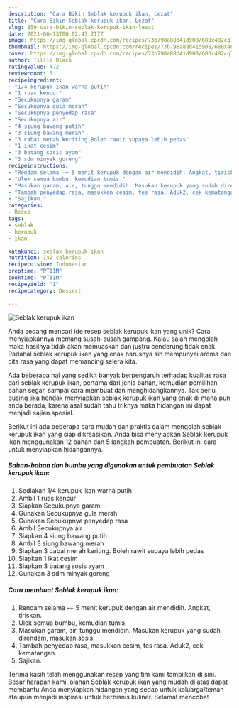 ```yaml
---
description: "Cara Bikin Seblak kerupuk ikan, Lezat"
title: "Cara Bikin Seblak kerupuk ikan, Lezat"
slug: 859-cara-bikin-seblak-kerupuk-ikan-lezat
date: 2021-06-13T00:02:43.217Z
image: https://img-global.cpcdn.com/recipes/73b798a88d41d908/680x482cq70/seblak-kerupuk-ikan-foto-resep-utama.jpg
thumbnail: https://img-global.cpcdn.com/recipes/73b798a88d41d908/680x482cq70/seblak-kerupuk-ikan-foto-resep-utama.jpg
cover: https://img-global.cpcdn.com/recipes/73b798a88d41d908/680x482cq70/seblak-kerupuk-ikan-foto-resep-utama.jpg
author: Tillie Black
ratingvalue: 4.2
reviewcount: 5
recipeingredient:
- "1/4 kerupuk ikan warna putih"
- "1 ruas kencur"
- "Secukupnya garam"
- "Secukupnya gula merah"
- "Secukupnya penyedap rasa"
- "Secukupnya air"
- "4 siung bawang putih"
- "3 siung bawang merah"
- "3 cabai merah keriting Boleh rawit supaya lebih pedas"
- "1 ikat cesim"
- "3 batang sosis ayam"
- "3 sdm minyak goreng"
recipeinstructions:
- "Rendam selama -+ 5 menit kerupuk dengan air mendidih. Angkat, tiriskan."
- "Ulek semua bumbu, kemudian tumis."
- "Masukan garam, air, tunggu mendidih. Masukan kerupuk yang sudah direndam, masukan sosis."
- "Tambah penyedap rasa, masukkan cesim, tes rasa. Aduk2, cek kematangan."
- "Sajikan."
categories:
- Resep
tags:
- seblak
- kerupuk
- ikan

katakunci: seblak kerupuk ikan 
nutrition: 142 calories
recipecuisine: Indonesian
preptime: "PT11M"
cooktime: "PT31M"
recipeyield: "1"
recipecategory: Dessert

---
```



![Seblak kerupuk ikan](https://img-global.cpcdn.com/recipes/73b798a88d41d908/680x482cq70/seblak-kerupuk-ikan-foto-resep-utama.jpg)

Anda sedang mencari ide resep seblak kerupuk ikan yang unik? Cara menyiapkannya memang susah-susah gampang. Kalau salah mengolah maka hasilnya tidak akan memuaskan dan justru cenderung tidak enak. Padahal seblak kerupuk ikan yang enak harusnya sih mempunyai aroma dan cita rasa yang dapat memancing selera kita.

Ada beberapa hal yang sedikit banyak berpengaruh terhadap kualitas rasa dari seblak kerupuk ikan, pertama dari jenis bahan, kemudian pemilihan bahan segar, sampai cara membuat dan menghidangkannya. Tak perlu pusing jika hendak menyiapkan seblak kerupuk ikan yang enak di mana pun anda berada, karena asal sudah tahu triknya maka hidangan ini dapat menjadi sajian spesial.




Berikut ini ada beberapa cara mudah dan praktis dalam mengolah seblak kerupuk ikan yang siap dikreasikan. Anda bisa menyiapkan Seblak kerupuk ikan menggunakan 12 bahan dan 5 langkah pembuatan. Berikut ini cara untuk menyiapkan hidangannya.

<!--inarticleads1-->

##### Bahan-bahan dan bumbu yang digunakan untuk pembuatan Seblak kerupuk ikan:

1. Sediakan 1/4 kerupuk ikan warna putih
1. Ambil 1 ruas kencur
1. Siapkan Secukupnya garam
1. Gunakan Secukupnya gula merah
1. Gunakan Secukupnya penyedap rasa
1. Ambil Secukupnya air
1. Siapkan 4 siung bawang putih
1. Ambil 3 siung bawang merah
1. Siapkan 3 cabai merah keriting. Boleh rawit supaya lebih pedas
1. Siapkan 1 ikat cesim
1. Siapkan 3 batang sosis ayam
1. Gunakan 3 sdm minyak goreng




<!--inarticleads2-->

##### Cara membuat Seblak kerupuk ikan:

1. Rendam selama -+ 5 menit kerupuk dengan air mendidih. Angkat, tiriskan.
1. Ulek semua bumbu, kemudian tumis.
1. Masukan garam, air, tunggu mendidih. Masukan kerupuk yang sudah direndam, masukan sosis.
1. Tambah penyedap rasa, masukkan cesim, tes rasa. Aduk2, cek kematangan.
1. Sajikan.




Terima kasih telah menggunakan resep yang tim kami tampilkan di sini. Besar harapan kami, olahan Seblak kerupuk ikan yang mudah di atas dapat membantu Anda menyiapkan hidangan yang sedap untuk keluarga/teman ataupun menjadi inspirasi untuk berbisnis kuliner. Selamat mencoba!

